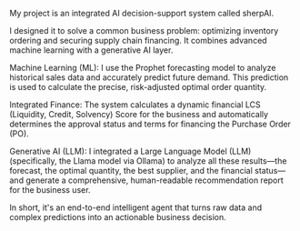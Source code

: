 My project is an integrated AI decision-support system called sherpAI.

I designed it to solve a common business problem: optimizing inventory ordering and securing supply chain financing. It combines advanced machine learning with a generative AI layer.

Machine Learning (ML): I use the Prophet forecasting model to analyze historical sales data and accurately predict future demand. This prediction is used to calculate the precise, risk-adjusted optimal order quantity.

Integrated Finance: The system calculates a dynamic financial LCS (Liquidity, Credit, Solvency) Score for the business and automatically determines the approval status and terms for financing the Purchase Order (PO).

Generative AI (LLM): I integrated a Large Language Model (LLM) (specifically, the Llama model via Ollama) to analyze all these results—the forecast, the optimal quantity, the best supplier, and the financial status—and generate a comprehensive, human-readable recommendation report for the business user.

In short, it's an end-to-end intelligent agent that turns raw data and complex predictions into an actionable business decision. 
